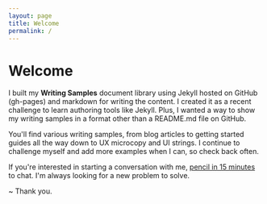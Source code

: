 ```yaml
---
layout: page
title: Welcome
permalink: /
---
```


# Welcome

I built my **Writing Samples** document library using Jekyll hosted on GitHub (gh-pages) and markdown for writing the content. I created it as a recent challenge to learn authoring tools like Jekyll. Plus, I wanted a way to show my writing samples in a format other than a README.md file on GitHub. 

You'll find various writing samples, from blog articles to getting started guides all the way down to UX microcopy and UI strings. I continue to challenge myself and add more examples when I can, so check back often.  

If you're interested in starting a conversation with me, [pencil in 15 minutes](https://calendly.com/pattishort/15min) to chat. I'm always looking for a new problem to solve. 

~ Thank you.



